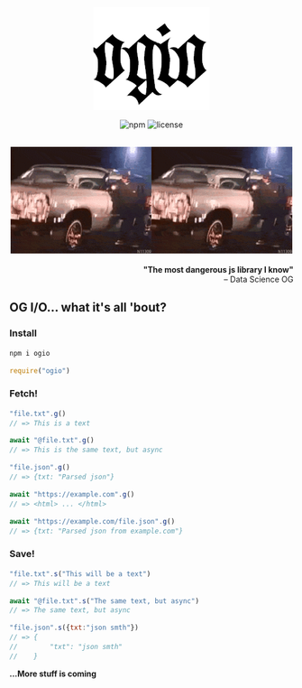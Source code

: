 
<div align="center">
  <img src="/assets/README-0503b97c.png" alt="OG I/O logo">

  ![npm](https://img.shields.io/npm/v/ogio.svg?color=brightgreen&label=version) ![license](https://img.shields.io/badge/license-MIT-blue.svg)
</div>
<br/>
<div align="center">
<img src="https://github.com/C451/OGIO/raw/master/assets/README-13f280ca.gif" alt="wut?"><img src="https://github.com/C451/OGIO/raw/master/assets/README-13f280ca.gif">
</div>
<br/>
<div align="right">
<strong>"The most dangerous js library I know"</strong><br/>
– Data Science OG
</div>

## OG I/O... what it's all 'bout?

### Install

```bash
npm i ogio
```
```js
require("ogio")
```


### Fetch!

```js
"file.txt".g()
// => This is a text
```

```js
await "@file.txt".g()
// => This is the same text, but async
```

```js
"file.json".g()
// => {txt: "Parsed json"}
```

```js
await "https://example.com".g()
// => <html> ... </html>
```

```js
await "https://example.com/file.json".g()
// => {txt: "Parsed json from example.com"}
```

### Save!

```js
"file.txt".s("This will be a text")
// => This will be a text
```

```js
await "@file.txt".s("The same text, but async")
// => The same text, but async
```

```js
"file.json".s({txt:"json smth"})
// => {
//        "txt": "json smth"
//    }
```

**...More stuff is coming**

